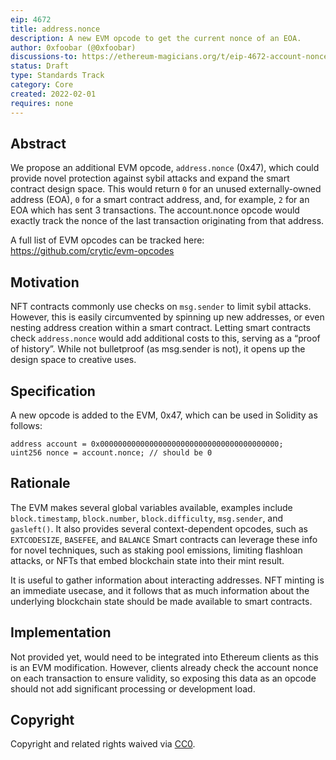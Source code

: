 ```yaml
---
eip: 4672
title: address.nonce
description: A new EVM opcode to get the current nonce of an EOA.
author: 0xfoobar (@0xfoobar)
discussions-to: https://ethereum-magicians.org/t/eip-4672-account-nonce-opcode/8171
status: Draft
type: Standards Track
category: Core
created: 2022-02-01
requires: none
---
```


## Abstract

We propose an additional EVM opcode, `address.nonce` (0x47), which could provide novel protection against sybil attacks and expand the smart contract design space. This would return `0` for an unused externally-owned address (EOA), `0` for a smart contract address, and, for example, `2` for an EOA which has sent 3 transactions. The account.nonce opcode would exactly track the nonce of the last transaction originating from that address.

A full list of EVM opcodes can be tracked here: https://github.com/crytic/evm-opcodes

## Motivation

NFT contracts commonly use checks on `msg.sender` to limit sybil attacks. However, this is easily circumvented by spinning up new addresses, or even nesting address creation within a smart contract. Letting smart contracts check `address.nonce` would add additional costs to this, serving as a “proof of history”. While not bulletproof (as msg.sender is not), it opens up the design space to creative uses.

## Specification

A new opcode is added to the EVM, 0x47, which can be used in Solidity as follows:

```solidity
address account = 0x0000000000000000000000000000000000000000;
uint256 nonce = account.nonce; // should be 0
```

## Rationale

The EVM makes several global variables available, examples include `block.timestamp`, `block.number`, `block.difficulty`, `msg.sender`, and `gasleft()`. It also provides several context-dependent opcodes, such as `EXTCODESIZE`, `BASEFEE`, and `BALANCE` Smart contracts can leverage these info for novel techniques, such as staking pool emissions, limiting flashloan attacks, or NFTs that embed blockchain state into their mint result.

It is useful to gather information about interacting addresses. NFT minting is an immediate usecase, and it follows that as much information about the underlying blockchain state should be made available to smart contracts.


## Implementation

Not provided yet, would need to be integrated into Ethereum clients as this is an EVM modification. However, clients already check the account nonce on each transaction to ensure validity, so exposing this data as an opcode should not add significant processing or development load.


## Copyright

Copyright and related rights waived via [CC0](https://creativecommons.org/publicdomain/zero/1.0/).

